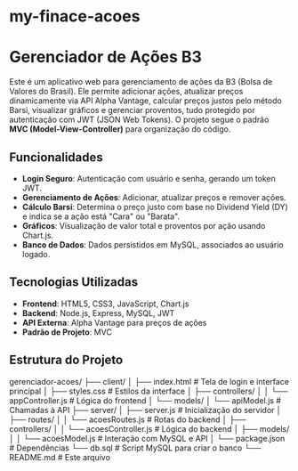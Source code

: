 # my-finace-acoes
# Gerenciador de Ações B3

Este é um aplicativo web para gerenciamento de ações da B3 (Bolsa de Valores do Brasil). Ele permite adicionar ações, atualizar preços dinamicamente via API Alpha Vantage, calcular preços justos pelo método Barsi, visualizar gráficos e gerenciar proventos, tudo protegido por autenticação com JWT (JSON Web Tokens). O projeto segue o padrão **MVC (Model-View-Controller)** para organização do código.

## Funcionalidades
- **Login Seguro**: Autenticação com usuário e senha, gerando um token JWT.
- **Gerenciamento de Ações**: Adicionar, atualizar preços e remover ações.
- **Cálculo Barsi**: Determina o preço justo com base no Dividend Yield (DY) e indica se a ação está "Cara" ou "Barata".
- **Gráficos**: Visualização de valor total e proventos por ação usando Chart.js.
- **Banco de Dados**: Dados persistidos em MySQL, associados ao usuário logado.

## Tecnologias Utilizadas
- **Frontend**: HTML5, CSS3, JavaScript, Chart.js
- **Backend**: Node.js, Express, MySQL, JWT
- **API Externa**: Alpha Vantage para preços de ações
- **Padrão de Projeto**: MVC

## Estrutura do Projeto

gerenciador-acoes/
├── client/
│   ├── index.html         # Tela de login e interface principal
│   ├── styles.css         # Estilos da interface
│   ├── controllers/
│   │   └── appController.js  # Lógica do frontend
│   └── models/
│       └── apiModel.js       # Chamadas à API
├── server/
│   ├── server.js          # Inicialização do servidor
│   ├── routes/
│   │   └── acoesRoutes.js # Rotas do backend
│   ├── controllers/
│   │   └── acoesController.js # Lógica do backend
│   ├── models/
│   │   └── acoesModel.js     # Interação com MySQL e API
│   └── package.json       # Dependências
└── db.sql                 # Script MySQL para criar o banco
└── README.md              # Este arquivo